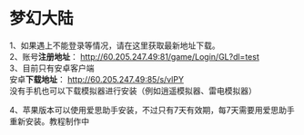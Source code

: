 # 梦幻大陆
1、如果遇上不能登录等情况，请在这里获取最新地址下载。  
2、账号**注册地址**：
http://60.205.247.49:81/game/Login/GL?dl=test  
3、目前只有安卓客户端  
安卓**下载地址**：
http://60.205.247.49:85/s/vlPY  
没有手机也可以下载模拟器进行安装（例如逍遥模拟器、雷电模拟器）

4、苹果版本可以使用爱思助手安装，不过只有7天有效期，每7天需要用爱思助手重新安装。教程制作中  
